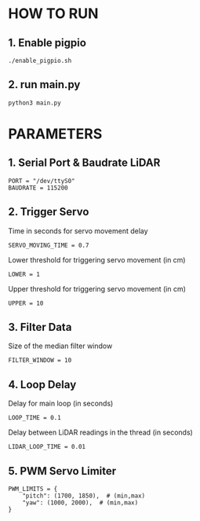 # HOW TO RUN 
## 1. Enable pigpio
```
./enable_pigpio.sh
```
## 2. run main.py
```
python3 main.py
```
# PARAMETERS
## 1. Serial Port & Baudrate LiDAR
```
PORT = "/dev/ttyS0"
BAUDRATE = 115200
```
## 2. Trigger Servo
Time in seconds for servo movement delay
```
SERVO_MOVING_TIME = 0.7
```
Lower threshold for triggering servo movement (in cm)
```
LOWER = 1
```
Upper threshold for triggering servo movement (in cm)
```
UPPER = 10
```
## 3. Filter Data
Size of the median filter window
```
FILTER_WINDOW = 10
```
## 4. Loop Delay
Delay for main loop (in seconds)
```
LOOP_TIME = 0.1
```
Delay between LiDAR readings in the thread (in seconds)
```
LIDAR_LOOP_TIME = 0.01
```
## 5. PWM Servo Limiter
```
PWM_LIMITS = {
    "pitch": (1700, 1850),  # (min,max)
    "yaw": (1000, 2000),  # (min,max)
}
```
